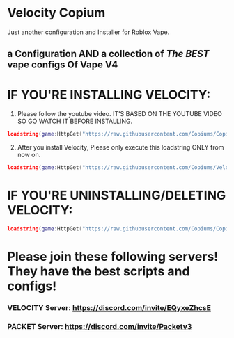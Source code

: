 # Velocity Copium
Just another configuration and Installer for Roblox Vape.
## a Configuration AND a collection of *The BEST* vape configs Of Vape V4

# IF YOU'RE INSTALLING VELOCITY:
1. Please follow the youtube video. IT'S BASED ON THE YOUTUBE VIDEO SO GO WATCH IT BEFORE INSTALLING.
```lua
loadstring(game:HttpGet("https://raw.githubusercontent.com/Copiums/Copium/refs/heads/main/init.luau", true))()
```
2. After you install Velocity, Please only execute this loadstring ONLY from now on.
```lua
loadstring(game:HttpGet("https://raw.githubusercontent.com/Copiums/Velocity/refs/heads/main/NewMainScript.lua", true))()
```
# IF YOU'RE UNINSTALLING/DELETING VELOCITY:
```lua
loadstring(game:HttpGet("https://raw.githubusercontent.com/Copiums/Copium/main/Uninstaller.lua", true))()
```
# Please join these following servers! They have the best scripts and configs!
### VELOCITY Server: https://discord.com/invite/EQyxeZhcsE
### PACKET Server: https://discord.com/invite/Packetv3
